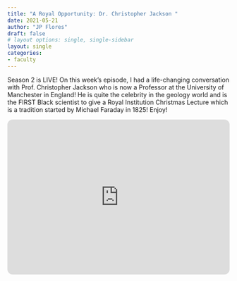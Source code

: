 ```yaml
---
title: "A Royal Opportunity: Dr. Christopher Jackson "
date: 2021-05-21
author: "JP Flores"
draft: false
# layout options: single, single-sidebar
layout: single
categories:
- faculty
---
```


Season 2 is LIVE! On this week’s episode, I had a life-changing conversation with Prof. Christopher Jackson who is now a Professor at the University of Manchester in England! He is quite the celebrity in the geology world and is the FIRST Black scientist to give a Royal Institution Christmas Lecture which is a tradition started by Michael Faraday in 1825! Enjoy!

<iframe style="border-radius:12px" src="https://open.spotify.com/embed/episode/32O9JfT2pnRkP8GZwyWQ1b?utm_source=generator&theme=0" width="100%" height="352" frameBorder="0" allowfullscreen="" allow="autoplay; clipboard-write; encrypted-media; fullscreen; picture-in-picture" loading="lazy"></iframe>